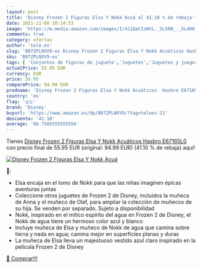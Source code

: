 ```yaml
---
layout: post
title: 'Disney Frozen 2 Figuras Elsa Y Nokk Acuá al 41.10 % de rebaja'
date: 2021-11-08 10:14:53
image: 'https://m.media-amazon.com/images/I/411QeCIsWtL._SL500_._SL400_.jpg'
comments: true
category: ofertas
author: 'tole.es'
slug: 'B07ZPLNXV9-es Disney Frozen 2 Figuras Elsa Y Nokk Acuáticos Hasbro E67165L0'
sku: 'B07ZPLNXV9-es'
tags: [ 'Conjuntos de figuras de juguete','Juguetes','Juguetes y juegos','Muñecos y figuras','disney','hasbro', ]
actualPrice: 55.95 EUR
currency: EUR
price: 55.95
comparePrice: 94.99 EUR
prodname: 'Disney Frozen 2 Figuras Elsa Y Nokk Acuáticos  Hasbro E67165L0'
country: 'es'
flag: '🇪🇸'
brand: 'Disney'
buyurl: 'https://www.amazon.es/dp/B07ZPLNXV9/?tag=tolees-21'
descuento: '41.10'
average: '66.7505555555556'
---
```


Tienes [Disney Frozen 2 Figuras Elsa Y Nokk Acuáticos  Hasbro E67165L0](https://www.amazon.es/dp/B07ZPLNXV9/?tag=tolees-21) con precio final de  55.95 EUR (original: 94.99 EUR) (41.10 %  de rebaja) aqui!

[![Disney Frozen 2 Figuras Elsa Y Nokk Acuá](https://m.media-amazon.com/images/I/411QeCIsWtL._SL500_._SL400_.jpg)](https://www.amazon.es/dp/B07ZPLNXV9/?tag=tolees-21)

🔎:

- Elsa encaja en el lomo de Nokk para que las niñas imaginen épicas aventuras juntas
- Coleccione otros juguetes de Frozen 2 de Disney, incluidos la muñeca de Anna y el muñeco de Olaf, para ampliar la colección de muñecos de su hija. Se venden por separado. Sujeto a disponibilidad
- Nokk, inspirado en el mítico espíritu del agua en Frozen 2 de Disney, el Nokk de agua tiene un hermoso color azul y blanco
- Incluye muñeca de Elsa y muñeco de Nokk de agua que camina sobre tierra y nada en agua; camina mejor en superficies planas y duras
- La muñeca de Elsa lleva un majestuoso vestido azul claro inspirado en la película Frozen 2 de Disney

[🛒 Comprar!!!](https://www.amazon.es/dp/B07ZPLNXV9/?tag=tolees-21)
